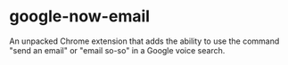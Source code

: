 # google-now-email

An unpacked Chrome extension that adds the ability to use the command "send an email" or "email so-so" in a Google voice search.
